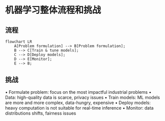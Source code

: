 # 机器学习整体流程和挑战

## 流程

```mermaid
flowchart LR
    A[Problem formulation] --> B[Problem formulation];
    B --> C[Train & tune models];
    C --> D[Deploy models];
    D --> E[Monitor];
    E --> B;
```

## 挑战

• Formulate problem: focus on the most impactful industrial problems
• Data: high-quality data is scarce, privacy issues
• Train models: ML models are more and more complex, data-hungry, expensive 
• Deploy models: heavy computation is not suitable for real-time inference
• Monitor: data distributions shifts, fairness issues
